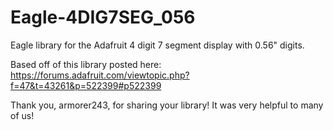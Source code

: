 ﻿# Eagle-4DIG7SEG_056
Eagle library for the Adafruit 4 digit 7 segment display with 0.56" digits.

Based off of this library posted here: https://forums.adafruit.com/viewtopic.php?f=47&t=43261&p=522399#p522399

Thank you, armorer243, for sharing your library!  It was very helpful to many of us!
